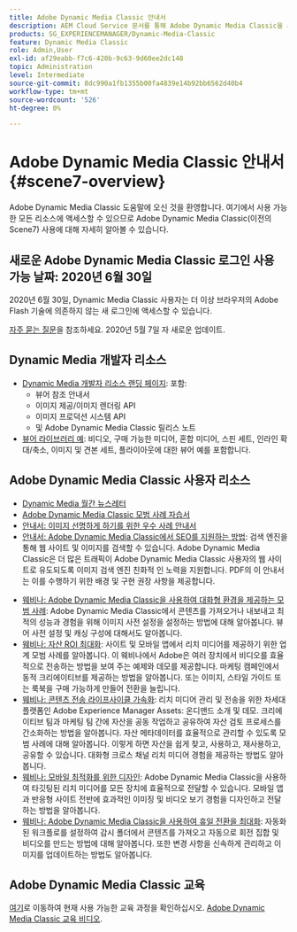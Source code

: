 ```yaml
---
title: Adobe Dynamic Media Classic 안내서
description: AEM Cloud Service 문서를 통해 Adobe Dynamic Media Classic을 사용하여 비디오, 플라이아웃 등을 관리하는 방법에 대해 자세히 알아보십시오.
products: SG_EXPERIENCEMANAGER/Dynamic-Media-Classic
feature: Dynamic Media Classic
role: Admin,User
exl-id: af29eabb-f7c6-420b-9c63-9d60ee2dc148
topic: Administration
level: Intermediate
source-git-commit: 8dc990a1fb1355b00fa4839e14b92bb6562d40b4
workflow-type: tm+mt
source-wordcount: '526'
ht-degree: 0%

---
```


# Adobe Dynamic Media Classic 안내서 {#scene7-overview}

Adobe Dynamic Media Classic 도움말에 오신 것을 환영합니다. 여기에서 사용 가능한 모든 리소스에 액세스할 수 있으므로 Adobe Dynamic Media Classic(이전의 Scene7) 사용에 대해 자세히 알아볼 수 있습니다.

## 새로운 Adobe Dynamic Media Classic 로그인 사용 가능 날짜: 2020년 6월 30일

2020년 6월 30일, Dynamic Media Classic 사용자는 더 이상 브라우저의 Adobe Flash 기술에 의존하지 않는 새 로그인에 액세스할 수 있습니다.

[자주 묻는 질문](new-ui-2020.md)을 참조하세요. 2020년 5월 7일 자 새로운 업데이트.

## Dynamic Media 개발자 리소스

* [Dynamic Media 개발자 리소스 랜딩 페이지](https://experienceleague.adobe.com/ko/docs/dynamic-media-developer-resources): 포함:
   * 뷰어 참조 안내서
   * 이미지 제공/이미지 렌더링 API
   * 이미지 프로덕션 시스템 API
   * 및 Adobe Dynamic Media Classic 릴리스 노트
* [뷰어 라이브러리 예](https://landing.adobe.com/en/na/dynamic-media/ctir-2755/live-demos.html): 비디오, 구매 가능한 미디어, 혼합 미디어, 스핀 세트, 인라인 확대/축소, 이미지 및 견본 세트, 플라이아웃에 대한 뷰어 예를 포함합니다.

## Adobe Dynamic Media Classic 사용자 리소스

* [Dynamic Media 월간 뉴스레터](dynamic-media-newsletter.md)
* [Adobe Dynamic Media Classic 모범 사례 자습서](https://experienceleague.adobe.com/ko/docs/experience-manager-learn/dynamic-media-classic-tutorial/overview)
* [안내서: 이미지 선명하게 하기를 위한 우수 사례 안내서](/help/using/assets/s7_sharpening_images.pdf)
* [안내서: Adobe Dynamic Media Classic에서 SEO를 지원하는 방법](/help/using/assets/s7_seo.pdf): 검색 엔진을 통해 웹 사이트 및 이미지를 검색할 수 있습니다. Adobe Dynamic Media Classic은 더 많은 트래픽이 Adobe Dynamic Media Classic 사용자의 웹 사이트로 유도되도록 이미지 검색 엔진 친화적 인 노력을 지원합니다. PDF의 이 안내서는 이를 수행하기 위한 배경 및 구현 권장 사항을 제공합니다.
<!-- * [Webinar: Best Practices for Responsive Design](http://offers.adobe.com/en/na/marketing/landings/_40458_responsive_design_live_on_demand_webinar.html): Learn practical tips on how to improve your mobile strategy. See real-world examples of responsive design in action. Create one primary asset that works across multiple devices and increase mobile performance by dynamically changing the resolution of images or the orientation of images for portrait or landscape displays. Learn how to also dynamically crop, scale, or resize images. -->
* [웨비나: Adobe Dynamic Media Classic을 사용하여 대화형 환경을 제공하는 모범 사례](https://seminars.adobeconnect.com/p7wb8ej3u6d/): Adobe Dynamic Media Classic에서 콘텐츠를 가져오거나 내보내고 최적의 성능과 경험을 위해 이미지 사전 설정을 설정하는 방법에 대해 알아봅니다. 뷰어 사전 설정 및 캐싱 구성에 대해서도 알아봅니다.
* [웨비나: 자산 ROI 최대화](https://adobecustomersuccess.adobeconnect.com/p5ar3hfrrec/?launcher=false&amp;fcsContent=true&amp;pbMode=normal&amp;proto=true): 사이트 및 모바일 앱에서 리치 미디어를 제공하기 위한 업계 모범 사례를 알아봅니다. 이 웨비나에서 Adobe은 여러 장치에서 비디오를 효율적으로 전송하는 방법을 보여 주는 예제와 데모를 제공합니다. 마케팅 캠페인에서 동적 크리에이티브를 제공하는 방법을 알아봅니다. 또는 이미지, 스타일 가이드 또는 룩북을 구매 가능하게 만들어 전환을 늘립니다.
* [웨비나: 콘텐츠 전송 라이프사이클 가속화](https://adobecustomersuccess.adobeconnect.com/p88ducm9pqv/): 리치 미디어 관리 및 전송을 위한 차세대 플랫폼인 Adobe Experience Manager Assets: 온디맨드 소개 및 데모. 크리에이티브 팀과 마케팅 팀 간에 자산을 공동 작업하고 공유하여 자산 검토 프로세스를 간소화하는 방법을 알아봅니다. 자산 메타데이터를 효율적으로 관리할 수 있도록 모범 사례에 대해 알아봅니다. 이렇게 하면 자산을 쉽게 찾고, 사용하고, 재사용하고, 공유할 수 있습니다. 대화형 크로스 채널 리치 미디어 경험을 제공하는 방법도 알아봅니다.
* [웨비나: 모바일 최적화를 위한 디자인](https://adobecustomersuccess.adobeconnect.com/p6oqd3wydif/?launcher=false&amp;fcsContent=true&amp;pbMode=normal&amp;proto=true): Adobe Dynamic Media Classic을 사용하여 타깃팅된 리치 미디어를 모든 장치에 효율적으로 전달할 수 있습니다. 모바일 앱과 반응형 사이트 전반에 효과적인 이미징 및 비디오 보기 경험을 디자인하고 전달하는 방법을 알아봅니다.
* [웨비나: Adobe Dynamic Media Classic을 사용하여 휴일 전환을 최대화](https://adobecustomersuccess.adobeconnect.com/p32n1yr85c9/?proto=true): 자동화된 워크플로를 설정하여 감시 폴더에서 콘텐츠를 가져오고 자동으로 회전 집합 및 비디오를 만드는 방법에 대해 알아봅니다. 또한 변경 사항을 신속하게 관리하고 이미지를 업데이트하는 방법도 알아봅니다.

## Adobe Dynamic Media Classic 교육

[여기](https://learning.adobe.com/catalog.html#product=adobe-scene7)로 이동하여 현재 사용 가능한 교육 과정을 확인하십시오.
[Adobe Dynamic Media Classic 교육 비디오](/help/using/training-videos.md).
